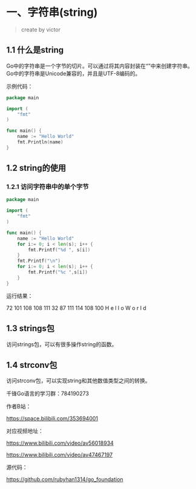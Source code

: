 # 一、字符串(string)

> 
> 
> create by victor

## 1.1 什么是string

Go中的字符串是一个字节的切片。可以通过将其内容封装在“”中来创建字符串。Go中的字符串是Unicode兼容的，并且是UTF-8编码的。

示例代码：

```go
package main

import (  
    "fmt"
)

func main() {  
    name := "Hello World"
    fmt.Println(name)
}
```



## 1.2  string的使用

### 1.2.1 访问字符串中的单个字节

```go
package main

import (  
    "fmt"
)

func main() {  
    name := "Hello World"
    for i:= 0; i < len(s); i++ {
        fmt.Printf("%d ", s[i])
    }
    fmt.Printf("\n")
    for i:= 0; i < len(s); i++ {
        fmt.Printf("%c ",s[i])
    }
}
```

运行结果：

72 101 108 108 111 32 87 111 114 108 100 
H e l l o   W o r l d 

## 1.3 strings包

访问strings包，可以有很多操作string的函数。



## 1.4 strconv包

访问strconv包，可以实现string和其他数值类型之间的转换。



千锋Go语言的学习群：784190273

作者B站：

https://space.bilibili.com/353694001

对应视频地址：

https://www.bilibili.com/video/av56018934

https://www.bilibili.com/video/av47467197

源代码：

https://github.com/rubyhan1314/go_foundation


